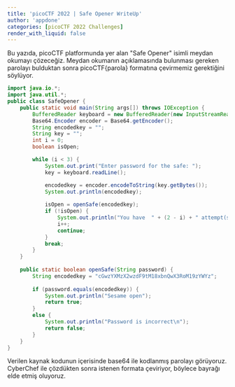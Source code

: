 ```yaml
---
title: 'picoCTF 2022 | Safe Opener WriteUp'
author: 'appdone'
categories: [picoCTF 2022 Challenges]
render_with_liquid: false
---
```


Bu yazıda, picoCTF platformunda yer alan "Safe Opener" isimli meydan okumayı çözeceğiz. Meydan okumanın açıklamasında bulunması gereken parolayı bulduktan sonra picoCTF{parola} formatına çevirmemiz gerektiğini söylüyor.

```java
import java.io.*;
import java.util.*;  
public class SafeOpener {
    public static void main(String args[]) throws IOException {
        BufferedReader keyboard = new BufferedReader(new InputStreamReader(System.in));
        Base64.Encoder encoder = Base64.getEncoder();
        String encodedkey = "";
        String key = "";
        int i = 0;
        boolean isOpen;

        while (i < 3) {
            System.out.print("Enter password for the safe: ");
            key = keyboard.readLine();

            encodedkey = encoder.encodeToString(key.getBytes());
            System.out.println(encodedkey);
              
            isOpen = openSafe(encodedkey);
            if (!isOpen) {
                System.out.println("You have  " + (2 - i) + " attempt(s) left");
                i++;
                continue;
            }
            break;
        }
    }
    
    public static boolean openSafe(String password) {
        String encodedkey = "cGwzYXMzX2wzdF9tM18xbnQwX3RoM19zYWYz";
        
        if (password.equals(encodedkey)) {
            System.out.println("Sesame open");
            return true;
        }
        else {
            System.out.println("Password is incorrect\n");
            return false;
        }
    }
}
```

Verilen kaynak kodunun içerisinde base64 ile kodlanmış parolayı görüyoruz. CyberChef ile çözdükten sonra istenen formata çeviriyor, böylece bayrağı elde etmiş oluyoruz.
